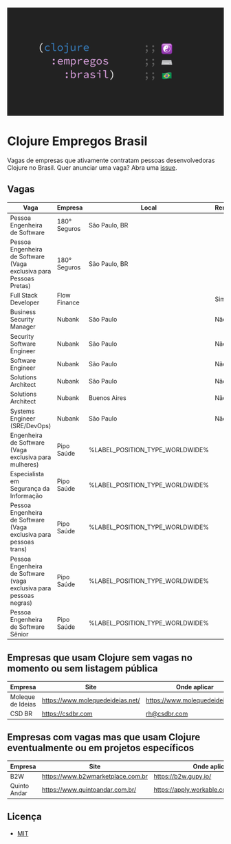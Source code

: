 ![Clojure Empregos Brasil](./docs/cover.png)

# Clojure Empregos Brasil

Vagas de empresas que ativamente contratam pessoas desenvolvedoras Clojure no Brasil. Quer anunciar uma vaga? Abra uma [issue](https://github.com/renatoalencar/clojure-empregos-brasil/issues).

## Vagas


|                                                               Vaga |      Empresa |                           Local | Remoto? |                                                                                                  Onde aplicar |
|--------------------------------------------------------------------|--------------|---------------------------------|---------|---------------------------------------------------------------------------------------------------------------|
|                                      Pessoa Engenheira de Software | 180° Seguros |                   São Paulo, BR |         |                                    https://180-seguros.breezy.hr/p/6227cb95c7c6-pessoa-engenheira-de-software |
| Pessoa Engenheira de Software (Vaga exclusiva para Pessoas Pretas) | 180° Seguros |                   São Paulo, BR |         | https://180-seguros.breezy.hr/p/5f578930f265-pessoa-engenheira-de-software-vaga-exclusiva-para-pessoas-pretas |
|                                               Full Stack Developer | Flow Finance |                                 |     Sim |            https://airtable.com/embed/shrG8DnjAdAOAZm9h/tble1ghQMefhblMVK/viwOzu3raZSmdxK7Z/recGtRyuHlvFhUV0v |
|                                          Business Security Manager |       Nubank |                       São Paulo |     Não |                                                              https://boards.greenhouse.io/nubank/jobs/3400816 |
|                                         Security Software Engineer |       Nubank |                       São Paulo |     Não |                                                              https://boards.greenhouse.io/nubank/jobs/3695044 |
|                                                  Software Engineer |       Nubank |                       São Paulo |     Não |                                                              https://boards.greenhouse.io/nubank/jobs/2569175 |
|                                                Solutions Architect |       Nubank |                       São Paulo |     Não |                                                              https://boards.greenhouse.io/nubank/jobs/3761662 |
|                                                Solutions Architect |       Nubank |                    Buenos Aires |     Não |                                                              https://boards.greenhouse.io/nubank/jobs/3770838 |
|                                      Systems Engineer (SRE/DevOps) |       Nubank |                       São Paulo |     Não |                                                              https://boards.greenhouse.io/nubank/jobs/3372800 |
|              Engenheira de Software (Vaga exclusiva para mulheres) |   Pipo Saúde | %LABEL_POSITION_TYPE_WORLDWIDE% |         |               https://pipo-saude.breezy.hr/p/2508984cb6c6-engenheira-de-software-vaga-exclusiva-para-mulheres |
|                            Especialista em Segurança da Informação |   Pipo Saúde | %LABEL_POSITION_TYPE_WORLDWIDE% |         |                           https://pipo-saude.breezy.hr/p/21590ad632c4-especialista-em-seguranca-da-informacao |
|  Pessoa Engenheira de Software (Vaga exclusiva para pessoas trans) |   Pipo Saúde | %LABEL_POSITION_TYPE_WORLDWIDE% |         |   https://pipo-saude.breezy.hr/p/647061946892-pessoa-engenheira-de-software-vaga-exclusiva-para-pessoas-trans |
| Pessoa Engenheira de Software (vaga exclusiva para pessoas negras) |   Pipo Saúde | %LABEL_POSITION_TYPE_WORLDWIDE% |         |  https://pipo-saude.breezy.hr/p/1a9152c5e824-pessoa-engenheira-de-software-vaga-exclusiva-para-pessoas-negras |
|                               Pessoa Engenheira de Software Sênior |   Pipo Saúde | %LABEL_POSITION_TYPE_WORLDWIDE% |         |                              https://pipo-saude.breezy.hr/p/323a55e4c15f-pessoa-engenheira-de-software-senior |


## Empresas que usam Clojure sem vagas no momento ou sem listagem pública


|           Empresa |                             Site |                     Onde aplicar |
|-------------------|----------------------------------|----------------------------------|
| Moleque de Ideias | https://www.molequedeideias.net/ | https://www.molequedeideias.net/ |
|            CSD BR |                https://csdbr.com |                     rh@csdbr.com |


## Empresas com vagas mas que usam Clojure eventualmente ou em projetos específicos


|      Empresa |                              Site |                            Onde aplicar |
|--------------|-----------------------------------|-----------------------------------------|
|          B2W | https://www.b2wmarketplace.com.br |                    https://b2w.gupy.io/ |
| Quinto Andar |   https://www.quintoandar.com.br/ | https://apply.workable.com/quintoandar/ |


## Licença

* [MIT](./LICENSE)
